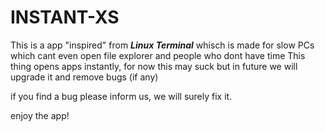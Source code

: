 # INSTANT-XS

This is a app "inspired" from ***Linux Terminal*** whisch is made for slow PCs which cant even open file explorer and people who dont have time
This thing opens apps instantly, for now this may suck but in future we will upgrade it and remove bugs (if any)

if you find a bug please inform us, we will surely fix it.

enjoy the app!
